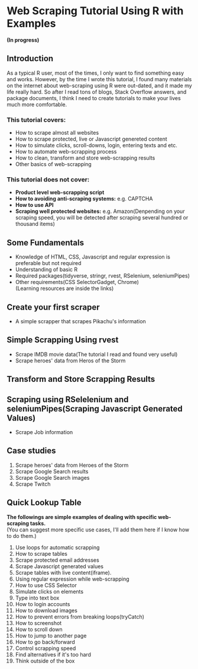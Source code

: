 # Web Scraping Tutorial Using R with Examples

**(In progress)**

## Introduction

As a typical R user, most of the times, I only want to find something easy and works. However, by the time I wrote this tutorial, I found many materials on the internet about web-scraping using R were out-dated, and it made my life really hard. So after I read tons of blogs, Stack Overflow answers, and package documents, I think I need to create tutorials to make your lives much more comfortable.

### This tutorial covers:

+ How to scrape almost all websites
+ How to scrape protected, live or Javascript genereted content
+ How to simulate clicks, scroll-downs, login, entering texts and etc.
+ How to automate web-scrapping process
+ How to clean, transform and store web-scrapping results
+ Other basics of web-scrapping


### This tutorial does not cover:

+ **Product level web-scrapping script** 
+ **How to avoiding anti-scraping systems:** e.g. CAPTCHA
+ **How to use API**
+ **Scraping well protected websites:** e.g. Amazon(Denpending on your scraping speed, you will be detected after scraping several hundred or thousand items)

## Some Fundamentals

+ Knowledge of HTML, CSS, Javascript and regular expression is preferable but not required
+ Understanding of basic R
+ Required packages(tidyverse, stringr, rvest, RSelenium, seleniumPipes)
+ Other requirements(CSS SelectorGadget, Chrome)  
(Learning resources are inside the links)

## Create your first scraper

+ A simple scrapper that scrapes Pikachu's information

## Simple Scrapping Using rvest

+ Scrape IMDB movie data(The tutorial I read and found very useful)
+ Scrape heroes' data from Heros of the Storm

## Transform and Store Scrapping Results

## Scraping using RSelelenium and seleniumPipes(Scraping Javascript Generated Values)

+ Scrape Job information

## Case studies

1. Scrape heroes' data from Heroes of the Storm
2. Scrape Google Search results
1. Scrape Google Search images
3. Scrape Twitch


## Quick Lookup Table

**The followings are simple examples of dealing with specific web-scraping tasks.**  
(You can suggest more specific use cases, I'll add them here if I know how to do them.)

1. Use loops for automatic scrapping
1. How to scrape tables
1. Scrape protected email addresses
2. Scrape Javascript generated values
3. Scrape tables with live content(iframe).
4. Using regular expression while web-scrapping
5. How to use CSS Selector
6. Simulate clicks on elements
7. Type into text box
1. How to login accounts
8. How to download images
1. How to prevent errors from breaking loops(tryCatch)
1. How to screenshot
1. How to scroll down
1. How to jump to another page
1. How to go back/forward
1. Control scrapping speed
1. Find alternatives if it's too hard
1. Think outside of the box
